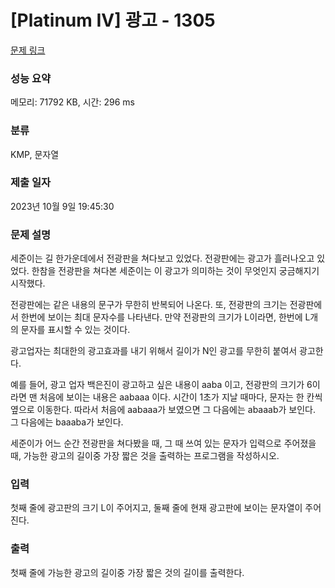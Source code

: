 # [Platinum IV] 광고 - 1305 

[문제 링크](https://www.acmicpc.net/problem/1305) 

### 성능 요약

메모리: 71792 KB, 시간: 296 ms

### 분류

KMP, 문자열

### 제출 일자

2023년 10월 9일 19:45:30

### 문제 설명

<p>세준이는 길 한가운데에서 전광판을 쳐다보고 있었다. 전광판에는 광고가 흘러나오고 있었다. 한참을 전광판을 쳐다본 세준이는 이 광고가 의미하는 것이 무엇인지 궁금해지기 시작했다.</p>

<p>전광판에는 같은 내용의 문구가 무한히 반복되어 나온다. 또, 전광판의 크기는 전광판에서 한번에 보이는 최대 문자수를 나타낸다. 만약 전광판의 크기가 L이라면, 한번에 L개의 문자를 표시할 수 있는 것이다.</p>

<p>광고업자는 최대한의 광고효과를 내기 위해서 길이가 N인 광고를 무한히 붙여서 광고한다.</p>

<p>예를 들어, 광고 업자 백은진이 광고하고 싶은 내용이 aaba 이고, 전광판의 크기가 6이라면 맨 처음에 보이는 내용은 aabaaa 이다. 시간이 1초가 지날 때마다, 문자는 한 칸씩 옆으로 이동한다. 따라서 처음에 aabaaa가 보였으면 그 다음에는 abaaab가 보인다. 그 다음에는 baaaba가 보인다.</p>

<p>세준이가 어느 순간 전광판을 쳐다봤을 때, 그 때 쓰여 있는 문자가 입력으로 주어졌을 때, 가능한 광고의 길이중 가장 짧은 것을 출력하는 프로그램을 작성하시오.</p>

### 입력 

 <p>첫째 줄에 광고판의 크기 L이 주어지고, 둘째 줄에 현재 광고판에 보이는 문자열이 주어진다.</p>

### 출력 

 <p>첫째 줄에 가능한 광고의 길이중 가장 짧은 것의 길이를 출력한다.</p>

